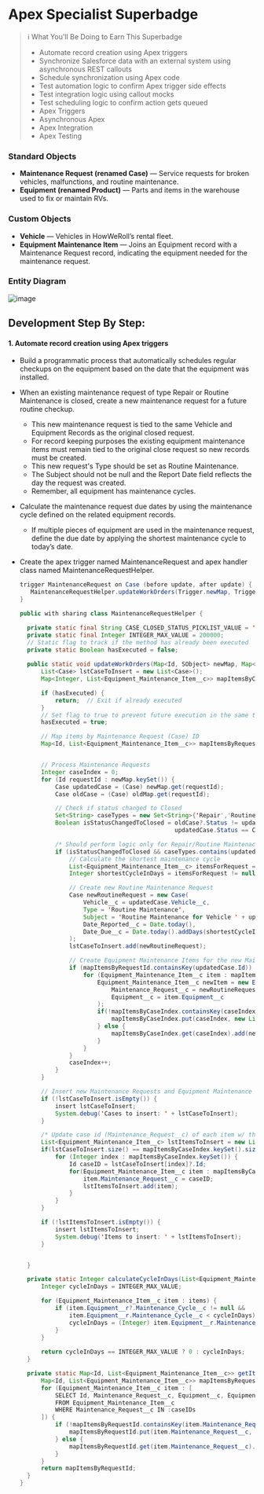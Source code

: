 # Apex Specialist Superbadge
>:information_source: What You'll Be Doing to Earn This Superbadge
>- Automate record creation using Apex triggers
>- Synchronize Salesforce data with an external system using asynchronous REST callouts
>- Schedule synchronization using Apex code
>- Test automation logic to confirm Apex trigger side effects
>- Test integration logic using callout mocks
>- Test scheduling logic to confirm action gets queued
>- Apex Triggers
>- Asynchronous Apex
>- Apex Integration
>- Apex Testing

### Standard Objects
- **Maintenance Request (renamed Case)** — Service requests for broken vehicles, malfunctions, and routine maintenance.
- **Equipment (renamed Product)** — Parts and items in the warehouse used to fix or maintain RVs.

### Custom Objects
- **Vehicle** — Vehicles in HowWeRoll’s rental fleet.
- **Equipment Maintenance Item** — Joins an Equipment record with a Maintenance Request record, indicating the equipment needed for the maintenance request.

### Entity Diagram
  ![image](https://github.com/user-attachments/assets/141702f4-8461-4ac0-9e54-ef3797367a1d)

## Development Step By Step:

#### 1. Automate record creation using Apex triggers
   
- Build a programmatic process that automatically schedules regular checkups on the equipment based on the date that the equipment was installed.
- When an existing maintenance request of type Repair or Routine Maintenance is closed, create a new maintenance request for a future routine checkup.
  - This new maintenance request is tied to the same Vehicle and Equipment Records as the original closed request.
  - For record keeping purposes the existing equipment maintenance items must remain tied to the original close request so new records must be created.
  - This new request's Type should be set as Routine Maintenance.
  - The Subject should not be null and the Report Date field reflects the day the request was created.
  - Remember, all equipment has maintenance cycles.

- Calculate the maintenance request due dates by using the maintenance cycle defined on the related equipment records.
  - If multiple pieces of equipment are used in the maintenance request, define the due date by applying the shortest maintenance cycle to today’s date.

- Create the apex trigger named MaintenanceRequest and apex handler class named MaintenanceRequestHelper.
  ```java 
  trigger MaintenanceRequest on Case (before update, after update) {
     MaintenanceRequestHelper.updateWorkOrders(Trigger.newMap, Trigger.oldMap);
  }
  ```

  ```java 
  public with sharing class MaintenanceRequestHelper {

    private static final String CASE_CLOSED_STATUS_PICKLIST_VALUE = 'Closed';
    private static final Integer INTEGER_MAX_VALUE = 200000;
    // Static flag to track if the method has already been executed
    private static Boolean hasExecuted = false;
    
    public static void updateWorkOrders(Map<Id, SObject> newMap, Map<Id, SObject> oldMap) {
        List<Case> lstCaseToInsert = new List<Case>();
        Map<Integer, List<Equipment_Maintenance_Item__c>> mapItemsByCaseIndex = new Map<Integer, List<Equipment_Maintenance_Item__c>>();

        if (hasExecuted) {
            return;  // Exit if already executed
        }
        // Set flag to true to prevent future execution in the same transaction
        hasExecuted = true;

        // Map items by Maintenance Request (Case) ID
        Map<Id, List<Equipment_Maintenance_Item__c>> mapItemsByRequestId = getItemsByCaseID(newMap.keySet());


        // Process Maintenance Requests
        Integer caseIndex = 0;
        for (Id requestId : newMap.keySet()) {
            Case updatedCase = (Case) newMap.get(requestId);
            Case oldCase = (Case) oldMap.get(requestId);

            // Check if status changed to Closed
            Set<String> caseTypes = new Set<String>{'Repair','Routine Maintenance'};
            Boolean isStatusChangedToClosed = oldCase?.Status != updatedCase.Status &&
                                              updatedCase.Status == CASE_CLOSED_STATUS_PICKLIST_VALUE;

            /* Should perform logic only for Repair/Routine Maintenace Closed Case */
            if (isStatusChangedToClosed && caseTypes.contains(updatedCase.Type)) {
                // Calculate the shortest maintenance cycle
                List<Equipment_Maintenance_Item__c> itemsForRequest = mapItemsByRequestId.get(updatedCase.Id);
                Integer shortestCycleInDays = itemsForRequest != null ? calculateCycleInDays(itemsForRequest) : 0;

                // Create new Routine Maintenance Request
                Case newRoutineRequest = new Case(
                    Vehicle__c = updatedCase.Vehicle__c,
                    Type = 'Routine Maintenance',
                    Subject = 'Routine Maintenance for Vehicle ' + updatedCase.Vehicle__c,
                    Date_Reported__c = Date.today(),
                    Date_Due__c = Date.today().addDays(shortestCycleInDays)
                );
                lstCaseToInsert.add(newRoutineRequest);

                // Create Equipment Maintenance Items for the new Maintenance Request
                if (mapItemsByRequestId.containsKey(updatedCase.Id)) {
                    for (Equipment_Maintenance_Item__c item : mapItemsByRequestId.get(updatedCase.Id)) {
                        Equipment_Maintenance_Item__c newItem = new Equipment_Maintenance_Item__c(
                            Maintenance_Request__c = newRoutineRequest.Id,
                            Equipment__c = item.Equipment__c
                        );
                        if(!mapItemsByCaseIndex.containsKey(caseIndex)) {
                            mapItemsByCaseIndex.put(caseIndex, new List<Equipment_Maintenance_Item__c>{newItem});
                        } else {
                            mapItemsByCaseIndex.get(caseIndex).add(newItem);
                        }
                    }
                }
                caseIndex++;
            }
        }

        // Insert new Maintenance Requests and Equipment Maintenance Items
        if (!lstCaseToInsert.isEmpty()) {
            insert lstCaseToInsert;
            System.debug('Cases to insert: ' + lstCaseToInsert);
        }

        /* Update case id (Maintenance_Request__c) of each item w/ the inserted case IDs */
        List<Equipment_Maintenance_Item__c> lstItemsToInsert = new List<Equipment_Maintenance_Item__c>();
        if(lstCaseToInsert.size() == mapItemsByCaseIndex.keySet().size()){
            for (Integer index : mapItemsByCaseIndex.keySet()) {
                Id caseID = lstCaseToInsert[index]?.Id;
                for(Equipment_Maintenance_Item__c item : mapItemsByCaseIndex.get(index)){
                    item.Maintenance_Request__c = caseID;
                    lstItemsToInsert.add(item);
                }
            }
        }

        if (!lstItemsToInsert.isEmpty()) {
            insert lstItemsToInsert;
            System.debug('Items to insert: ' + lstItemsToInsert);
        }


    }

    private static Integer calculateCycleInDays(List<Equipment_Maintenance_Item__c> items) {
        Integer cycleInDays = INTEGER_MAX_VALUE;

        for (Equipment_Maintenance_Item__c item : items) {
            if (item.Equipment__r?.Maintenance_Cycle__c != null &&
                item.Equipment__r.Maintenance_Cycle__c < cycleInDays) {
                cycleInDays = (Integer) item.Equipment__r.Maintenance_Cycle__c;
            }
        }
        
        return cycleInDays == INTEGER_MAX_VALUE ? 0 : cycleInDays;
    }

    private static Map<Id, List<Equipment_Maintenance_Item__c>> getItemsByCaseID(Set<Id> caseIDs){
        Map<Id, List<Equipment_Maintenance_Item__c>> mapItemsByRequestId = new Map<Id, List<Equipment_Maintenance_Item__c>>();
        for (Equipment_Maintenance_Item__c item : [
            SELECT Id, Maintenance_Request__c, Equipment__c, Equipment__r.Maintenance_Cycle__c
            FROM Equipment_Maintenance_Item__c
            WHERE Maintenance_Request__c IN :caseIDs
        ]) {
            if (!mapItemsByRequestId.containsKey(item.Maintenance_Request__c)) {
                mapItemsByRequestId.put(item.Maintenance_Request__c, new List<Equipment_Maintenance_Item__c>{ item });
            } else {
                mapItemsByRequestId.get(item.Maintenance_Request__c).add(item);
            }
        }
        return mapItemsByRequestId;
    }
  }
  ```
